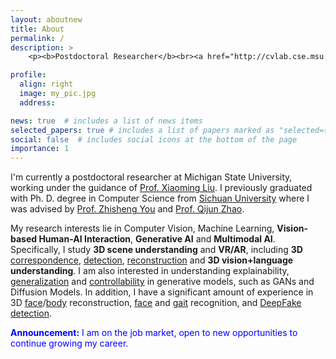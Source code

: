 ```yaml
---
layout: aboutnew
title: About
permalink: /
description: >
    <p><b>Postdoctoral Researcher</b><br><a href="http://cvlab.cse.msu.edu/">Computer Vision Lab</a>, Department of Computer Science and Engineering<br>Michigan State University, East Lansing<br>Office: Room 3315, Engineering Building, MSU</p>

profile:
  align: right
  image: my_pic.jpg
  address: 

news: true  # includes a list of news items
selected_papers: true # includes a list of papers marked as "selected={true}"
social: false  # includes social icons at the bottom of the page
importance: 1
---
```


I'm currently a postdoctoral researcher at Michigan State University, working under the guidance of <a href="http://www.cse.msu.edu/~liuxm/index2.html">Prof. Xiaoming Liu</a>. I previously graduated with Ph. D. degree in Computer Science from <a href="https://en.scu.edu.cn/">Sichuan University</a> where I was advised by <a href="https://ieeexplore.ieee.org/author/37325735600">Prof. Zhisheng You</a> and <a href="http://scubrl.org/qjzhao">Prof. Qijun Zhao</a>.

My research interests lie in Computer Vision, Machine Learning, **Vision-based Human-AI Interaction**, **Generative AI** and **Multimodal AI**. Specifically, I study **3D scene understanding** and **VR/AR**, including **3D** <a href="http://cvlab.cse.msu.edu/project-implicit-dense-correspondence.html">correspondence</a>, <a href="http://cvlab.cse.msu.edu/project-mdr.html">detection</a>, <a href="http://cvlab.cse.msu.edu/project-fully3dobject.html">reconstruction</a> and **3D vision+language understanding**. I am also interested in understanding explainability, <a href="http://cvlab.cse.msu.edu/project-gansvr.html">generalization</a> and <a href="http://cvlab.cse.msu.edu/project-cfsm.html">controllability</a> in generative models, such as GANs and Diffusion Models. In addition, I have a significant amount of experience in 3D <a href="http://cvlab.cse.msu.edu/project-nonlinear-3dmm.html">face</a>/<a href="http://cvlab.cse.msu.edu/project-reid3dinvar.html">body</a> reconstruction, <a href="http://cvlab.cse.msu.edu/project-caface.html">face</a> and <a href="http://cvlab.cse.msu.edu/project-gaitnet.html">gait</a> recognition, and <a href="http://cvlab.cse.msu.edu/project-ffd.html">DeepFake detection</a>.

<font color="blue"> <b>Announcement:</b> I am on the job market, open to new opportunities to continue growing my career.</font>

